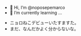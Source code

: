 - 👋 Hi, I’m @noposepemarco
- 🌱 I’m currently learning ...

<!---
noposepemarco/noposepemarco is a ✨ special ✨ repository because its `README.md` (this file) appears on your GitHub profile.
You can click the Preview link to take a look at your changes.
--->
- ニョロねこデビューいたすますた。
- まだ、なんだかよく分からないな。
